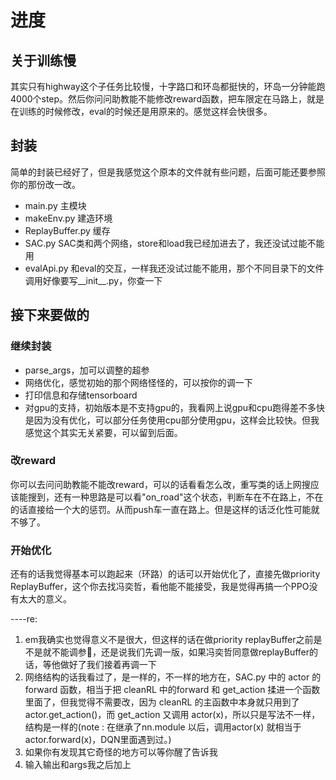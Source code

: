 # 进度

## 关于训练慢

其实只有highway这个子任务比较慢，十字路口和环岛都挺快的，环岛一分钟能跑4000个step。然后你问问助教能不能修改reward函数，把车限定在马路上，就是在训练的时候修改，eval的时候还是用原来的。感觉这样会快很多。

## 封装

简单的封装已经好了，但是我感觉这个原本的文件就有些问题，后面可能还要参照你的那份改一改。

- main.py 主模块
- makeEnv.py 建造环境
- ReplayBuffer.py 缓存
- SAC.py SAC类和两个网络，store和load我已经加进去了，我还没试过能不能用
- evalApi.py 和eval的交互，一样我还没试过能不能用，那个不同目录下的文件调用好像要写__init__.py，你查一下

## 接下来要做的

### 继续封装

- parse_args，加可以调整的超参
- 网络优化，感觉初始的那个网络怪怪的，可以按你的调一下
- 打印信息和存储tensorboard
- 对gpu的支持，初始版本是不支持gpu的，我看网上说gpu和cpu跑得差不多快是因为没有优化，可以部分任务使用cpu部分使用gpu，这样会比较快。但我感觉这个其实无关紧要，可以留到后面。

### 改reward

你可以去问问助教能不能改reward，可以的话看看怎么改，重写类的话上网搜应该能搜到，还有一种思路是可以看"on_road"这个状态，判断车在不在路上，不在的话直接给一个大的惩罚。从而push车一直在路上。但是这样的话泛化性可能就不够了。

### 开始优化

还有的话我觉得基本可以跑起来（环路）的话可以开始优化了，直接先做priority ReplayBuffer，这个你去找冯奕哲，看他能不能接受，我是觉得再搞一个PPO没有太大的意义。

  ----re: 
  1. em我确实也觉得意义不是很大，但这样的话在做priority replayBuffer之前是不是就不能调参🤔，还是说我们先调一版，如果冯奕哲同意做replayBuffer的话，等他做好了我们接着再调一下
  2. 网络结构的话我看过了，是一样的，不一样的地方在，SAC.py 中的 actor 的 forward 函数，相当于把 cleanRL 中的forward 和 get_action 揉进一个函数里面了，但我觉得不需要改，因为 cleanRL 的主函数中本身就只用到了actor.get_action()，而 get_action 又调用 actor(x)，所以只是写法不一样，结构是一样的(note : 在继承了nn.module 以后，调用actor(x) 就相当于 actor.forward(x)，DQN里面遇到过。)
  3. 如果你有发现其它奇怪的地方可以等你醒了告诉我
  4. 输入输出和args我之后加上
     
